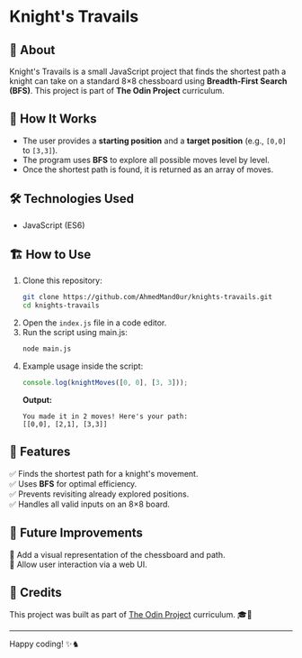 # Knight's Travails

## 📌 About

Knight's Travails is a small JavaScript project that finds the shortest path a knight can take on a standard 8×8 chessboard using **Breadth-First Search (BFS)**. This project is part of **The Odin Project** curriculum.

## 🚀 How It Works
- The user provides a **starting position** and a **target position** (e.g., `[0,0]` to `[3,3]`).
- The program uses **BFS** to explore all possible moves level by level.
- Once the shortest path is found, it is returned as an array of moves.

## 🛠️ Technologies Used
- JavaScript (ES6)

## 🏗️ How to Use
1. Clone this repository:
   ```sh
   git clone https://github.com/AhmedMand0ur/knights-travails.git
   cd knights-travails
   ```
2. Open the `index.js` file in a code editor.
3. Run the script using main.js:
   ```sh
   node main.js
   ```
4. Example usage inside the script:
   ```js
   console.log(knightMoves([0, 0], [3, 3]));
   ```
   **Output:**
   ```
   You made it in 2 moves! Here's your path:
   [[0,0], [2,1], [3,3]]
   ```

## 📝 Features
✅ Finds the shortest path for a knight's movement.  
✅ Uses **BFS** for optimal efficiency.  
✅ Prevents revisiting already explored positions.  
✅ Handles all valid inputs on an 8×8 board.  

## 📌 Future Improvements
🔹 Add a visual representation of the chessboard and path.  
🔹 Allow user interaction via a web UI.  

## 🎯 Credits
This project was built as part of [The Odin Project](https://www.theodinproject.com/) curriculum. 🎓🚀

---
Happy coding! ✨♞

